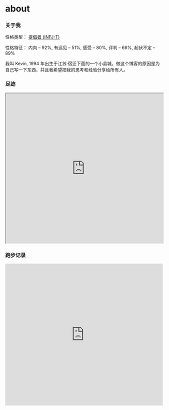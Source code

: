 # about


### 关于我

性格类型： [提倡者 (INFJ-T)](https://www.16personalities.com/ch/infj-%E4%BA%BA%E6%A0%BC?utm_source=results-turbulent-advocate&utm_medium=email&utm_campaign=ch&utm_content=type-personality-0)

性格特征： 内向 – 92%, 有远见 – 51%, 感受 – 80%, 评判 – 66%, 起伏不定 – 89%

我叫 Kevin, 1994 年出生于江苏·宿迁下面的一个小县城。做这个博客的原因是为自己写一下东西，并且我希望把我的思考和经验分享给所有人。

### 足迹

<iframe src="https://www.google.com/maps/d/u/0/embed?mid=1PWQnzH1bUTWkl-N-9PWOt2rxh7NCtoo&ehbc=2E312F&noprof=1" width="100%" height="480"></iframe>

### 跑步记录

<iframe height='454' width='100%' frameborder='0' allowtransparency='true' scrolling='no' src='https://www.strava.com/athletes/97879431/latest-rides/dee609330f29ce5fe2994d9fb22babb773b3a7f2'></iframe>
